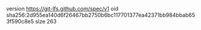 version https://git-lfs.github.com/spec/v1
oid sha256:2d955ea140d6f26467bb2750b6bc117701377ea42371bb984bbab653f590c8e5
size 263
